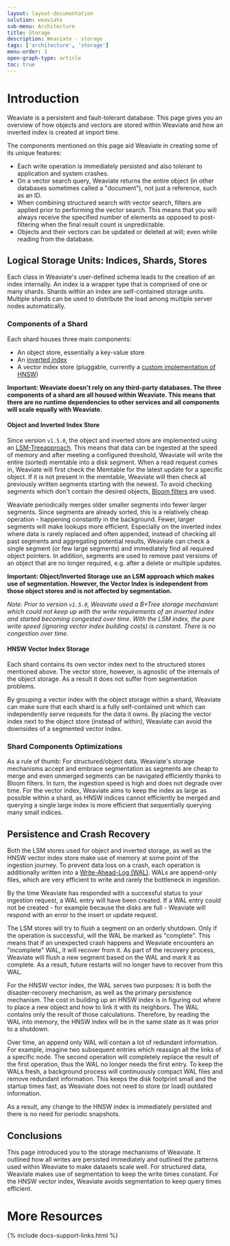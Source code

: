 ```yaml
---
layout: layout-documentation
solution: weaviate
sub-menu: Architecture
title: Storage
description: Weaviate - storage
tags: ['architecture', 'storage']
menu-order: 3
open-graph-type: article
toc: true
---
```


# Introduction

Weaviate is a persistent and fault-tolerant database. This page gives you an
overview of how objects and vectors are stored within Weaviate and how an
inverted index is created at import time.

The components mentioned on this page aid Weaviate in creating some of its
unique features:

* Each write operation is immediately persisted and also tolerant to
  application and system crashes.
* On a vector search query, Weaviate returns the entire object (in other
  databases sometimes called a "document"), not just a reference, such as an ID.
* When combining structured search with vector search, filters are applied
  prior to performing the vector search. This means that you will always
  receive the specified number of elements as opposed to post-filtering when
  the final result count is unpredictable.
* Objects and their vectors can be updated or deleted at will; even while
  reading from the database.

## Logical Storage Units: Indices, Shards, Stores

Each class in Weaviate's user-defined schema leads to the creation of an index
internally. An index is a wrapper type that is comprised of one or many shards.
Shards within an index are self-contained storage units. Multiple shards can be
used to distribute the load among multiple server nodes automatically.

### Components of a Shard

Each shard houses three main components:

* An object store, essentially a key-value store
* An [inverted index](https://en.wikipedia.org/wiki/Inverted_index)
* A vector index store (pluggable, currently a [custom implementation of HNSW](/developers/weaviate/current/vector-index-plugins/hnsw.html))

**Important: Weaviate doesn't rely on any third-party databases. The three
components of a shard are all housed within Weaviate. This means that there are
no runtime dependencies to other services and all components will scale equally
with Weaviate.**

#### Object and Inverted Index Store

Since version `v1.5.0`, the object and inverted store are implemented using an 
[LSM-Treeapproach](https://en.wikipedia.org/wiki/Log-structured_merge-tree).
This means that data can be ingested at the speed of memory
and after meeting a configured threshold, Weaviate will write the entire
(sorted) memtable into a disk segment. When a read request comes in, Weaviate
will first check the Memtable for the latest update for a specific object. If
it is not present in the memtable, Weaviate will then check all previously
written segments starting with the newest. To avoid checking segments which
don't contain the desired objects, [Bloom
filters](https://en.wikipedia.org/wiki/Bloom_filter) are used.

Weaviate periodically merges older smaller segments into fewer larger segments.
Since segments are already sorted, this is a relatively cheap operation - happening
constantly in the background. Fewer, larger segments will make lookups more
efficient. Especially on the inverted index where data is rarely replaced and
often appended, instead of checking all past segments and aggregating potential
results, Weaviate can check a single segment (or few large segments) and
immediately find all required object pointers. In addition, segments are used
to remove past versions of an object that are no longer required, e.g. after a
delete or multiple updates.

**Important: Object/Inverted Storage use an LSM approach which makes use of
segmentation. However, the Vector Index is independent from those object
stores and is not affected by segmentation.**

*Note: Prior to version `v1.5.0`, Weaviate used a B+Tree storage mechanism
which could not keep up with the write requirements of an inverted index and
started becoming congested over time. With the LSM index, the pure write speed (ignoring
vector index building costs) is constant. There is no congestion over time.*

#### HNSW Vector Index Storage

Each shard contains its own vector index next to the structured stores
mentioned above. The vector store, however, is agnostic of the internals of the
object storage. As a result it does not suffer from segmentation problems. 

By grouping a vector index with the object storage within a shard, Weaviate can
make sure that each shard is a fully self-contained unit which can independently
serve requests for the data it owns. By placing the vector index next to
the object store (instead of within), Weaviate can avoid the downsides of a
segmented vector index.

### Shard Components Optimizations

As a rule of thumb: For structured/object data, Weaviate's storage mechanisms
accept and embrace segmentation as segments are cheap to merge and even
unmerged segments can be navigated efficiently thanks to Bloom filters. In turn,
the ingestion speed is high and does not degrade over time. For the vector
index, Weaviate aims to keep the index as large as possible within a shard, as
HNSW indices cannot efficiently be merged and querying a single large index is
more efficient that sequentially querying many small indices.

## Persistence and Crash Recovery

Both the LSM stores used for object and inverted storage, as well as the HNSW
vector index store make use of memory at some point of the ingestion journey.
To prevent data loss on a crash, each operation is additionally written into a
[Write-Ahead-Log
(WAL)](https://martinfowler.com/articles/patterns-of-distributed-systems/wal.html).
WALs are append-only files, which are very efficient to write and rarely the
bottleneck in ingestion.

By the time Weaviate has responded with a successful status to your ingestion
request, a WAL entry will have been created. If a WAL entry could not be
created - for example because the disks are full - Weaviate will respond with
an error to the insert or update request.

The LSM stores will try to flush a segment on an orderly shutdown. Only if the
operation is successful, will the WAL be marked as "complete". This means that
if an unexpected crash happens and Weaviate encounters an "incomplete" WAL,
it will recover from it. As part of the recovery process, Weaviate will flush a
new segment based on the WAL and mark it as complete. As a result, future
restarts will no longer have to recover from this WAL.

For the HNSW vector index, the WAL serves two purposes: It is both the
disaster-recovery mechanism, as well as the primary persistence mechanism. The
cost in building up an HNSW index is in figuring out where to place a new
object and how to link it with its neighbors. The WAL contains only the result
of those calculations. Therefore, by reading the WAL into memory, the HNSW index
will be in the same state as it was prior to a shutdown. 

Over time, an append only WAL will contain a lot of redundant information. For
example, imagine two subsequent entries which reassign all the links of a
specific node. The second operation will completely replace the result of the
first operation, thus the WAL no longer needs the first entry. To keep the WALs
fresh, a background process will continuously compact WAL files and remove
redundant information. This keeps the disk footprint small and the startup
times fast, as Weaviate does not need to store (or load) outdated information.

As a result, any change to the HNSW index is immediately persisted and there is
no need for periodic snapshots.

## Conclusions

This page introduced you to the storage mechanisms of Weaviate. It outlined how
all writes are persisted immediately and outlined the patterns used within
Weaviate to make datasets scale well. For structured data, Weaviate makes use of
segmentation to keep the write times constant. For the HNSW vector index,
Weaviate avoids segmentation to keep query times efficient. 

# More Resources

{% include docs-support-links.html %}
